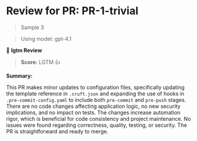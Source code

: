# Review for PR: PR-1-trivial

> Sample 3

> Using model: gpt-4.1


🦉 **lgtm Review**

> **Score:** LGTM 👍

**Summary:**

This PR makes minor updates to configuration files, specifically updating the template reference in `.cruft.json` and expanding the use of hooks in `.pre-commit-config.yaml` to include both `pre-commit` and `pre-push` stages. There are no code changes affecting application logic, no new security implications, and no impact on tests. The changes increase automation rigor, which is beneficial for code consistency and project maintenance. No issues were found regarding correctness, quality, testing, or security. The PR is straightforward and ready to merge.